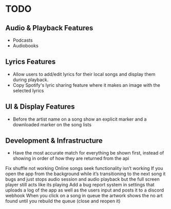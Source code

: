# TODO

## Audio & Playback Features
- Podcasts
- Audiobooks

## Lyrics Features
- Allow users to add/edit lyrics for their local songs and display them during playback.
- Copy Spotify's lyric sharing feature where it makes an image with the selected lyrics

## UI & Display Features
- Before the artist name on a song show an explicit marker and a downloaded marker on the song lists

## Development & Infrastructure
- Have the most accurate match for everything be shown first, instead of showing in order of how they are returned from the api

Fix shuffle not working
Online songs seek functionality isn’t working
If you open the app from the background while it’s transitioning to the next song it bugs and just stops audio session and audio playback but the full screen player still acts like its playing
Add a bug report system in settings that uploads a log of the app as well as the users input and posts it to a discord webhook
When you click on a song in queue the artwork shows the no art found until you rebuild the queue (close and reopen it)
